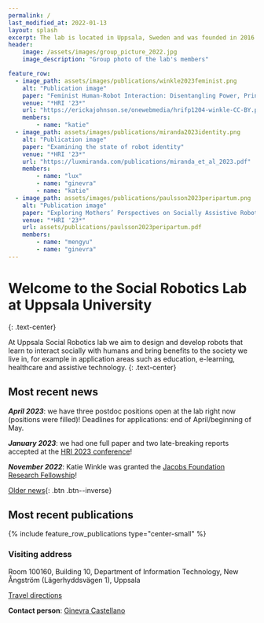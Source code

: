 ```yaml
---
permalink: /
last_modified_at: 2022-01-13
layout: splash
excerpt: The lab is located in Uppsala, Sweden and was founded in 2016 by Ginevra Castellano.
header:
    image: /assets/images/group_picture_2022.jpg
    image_description: "Group photo of the lab's members"

feature_row:
  - image_path: assets/images/publications/winkle2023feminist.png
    alt: "Publication image"
    paper: "Feminist Human-Robot Interaction: Disentangling Power, Principles and Practice for Better, More Ethical HRI"
    venue: "*HRI '23*"
    url: "https://erickajohnson.se/onewebmedia/hrifp1204-winkle-CC-BY.pdf"
    members:
        - name: "katie"
  - image_path: assets/images/publications/miranda2023identity.png
    alt: "Publication image"
    paper: "Examining the state of robot identity"
    venue: "*HRI '23*"
    url: "https://luxmiranda.com/publications/miranda_et_al_2023.pdf"
    members:
        - name: "lux"
        - name: "ginevra"
        - name: "katie"
  - image_path: assets/images/publications/paulsson2023peripartum.png
    alt: "Publication image"
    paper: "Exploring Mothers’ Perspectives on Socially Assistive Robots in Peripartum Depression Screening"
    venue: "*HRI '23*"
    url: assets/publications/paulsson2023peripartum.pdf
    members:
        - name: "mengyu"
        - name: "ginevra"
---
```


# Welcome to the Social Robotics Lab at Uppsala University
{: .text-center}

At Uppsala Social Robotics lab we aim to design and develop robots that learn to interact socially with humans and bring benefits to the society we live in, for example in application areas such as education, e-learning, healthcare and assistive technology.
{: .text-center}

## Most recent news
***April 2023***: we have three postdoc positions open at the lab right now (positions were filled)! Deadlines for applications: end of April/beginning of May.

***January 2023***: we had one full paper and two late-breaking reports accepted at the [HRI 2023 conference](https://humanrobotinteraction.org/2023/)!

***November 2022***: Katie Winkle was granted the [Jacobs Foundation Research Fellowship](https://jacobsfoundation.org/activity/jacobs-foundation-research-fellowship-program/)!

[Older news](old_news){: .btn .btn--inverse}

## Most recent publications
{% include feature_row_publications type="center-small" %}

### Visiting address
 
Room 100160, Building 10,
Department of Information Technology,
New Ångström (Lägerhyddsvägen 1),
Uppsala
 
[Travel directions](http://www.it.uu.se/contact)
 
**Contact person**: [Ginevra Castellano](http://user.it.uu.se/~ginca820/)
